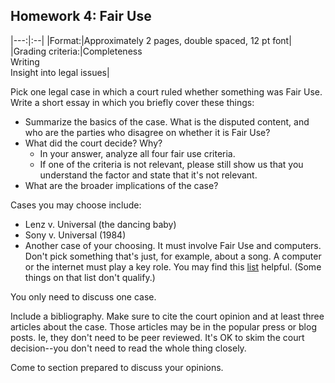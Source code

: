 ## Homework 4: Fair Use

|---:|:--|
|Format:|Approximately 2 pages, double spaced, 12 pt font|
|Grading criteria:|Completeness<br>Writing<br>Insight into legal issues|

Pick one legal case in which a court ruled whether something was Fair Use. Write a short essay in which you briefly cover these things:

- Summarize the basics of the case. What is the disputed content, and who are the parties who disagree on whether it is Fair Use?
- What did the court decide? Why?
  - In your answer, analyze all four fair use criteria.
  - If one of the criteria is not relevant, please still show us that you understand the factor and state that it's not relevant.
- What are the broader implications of the case?

Cases you may choose include:
- Lenz v. Universal (the dancing baby)
- Sony v. Universal (1984)
- Another case of your choosing. It must involve Fair Use and computers. Don't pick something that's just, for example, about a song. A computer or the internet must play a key role. You may find this [list](https://fairuse.stanford.edu/overview/fair-use/cases/) helpful. (Some things on that list don't qualify.)

You only need to discuss one case.

Include a bibliography. Make sure to cite the court opinion and at least three articles about the case. Those articles may be in the popular press or blog posts. Ie, they don't need to be peer reviewed. It's OK to skim the court decision--you don't need to read the whole thing closely.

Come to section prepared to discuss your opinions. 